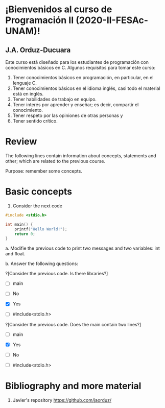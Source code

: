 # ¡Bienvenidos al curso de Programación II (2020-II-FESAc-UNAM)!
## J.A. Orduz-Ducuara

Este curso está diseñado para los estudiantes de programación con conocimientos básicos en C.
Algunos requisitos para tomar este curso:
1. Tener conocimientos básicos en programación, en particular, en el lenguaje C.
2. Tener conocimientos básicos en el idioma inglés, casi todo el material está en inglés.
3. Tener habilidades de trabajo en equipo.
4. Tener interés por aprender y enseñar; es decir, compartir el conocimiento.
5. Tener respeto por las opiniones de otras personas  y 
6. Tener sentido crítico.


# Review


The following lines contain information about concepts, statements and other; which are 
related to the previous course.

Purpose: remember some concepts.


# Basic concepts


1. Consider the next code

```C runnable
#include <stdio.h>

int main() {
	printf("Hello World!");
	return 0;
}

```
a. Modifie the previous code to print two messages and two variables: int and float. 


b. Answer the following questions:

?[Consider the previous code. Is there libraries?]
-[ ] main
-[ ] No
-[x] Yes
-[ ] #include<stdio.h>


?[Consider the previous code. Does the main contain two lines?]
-[ ] main
-[x] Yes
-[ ] No
-[ ] #include<stdio.h>


# Bibliography and more material
1. Javier's repository https://github.com/jaorduz/